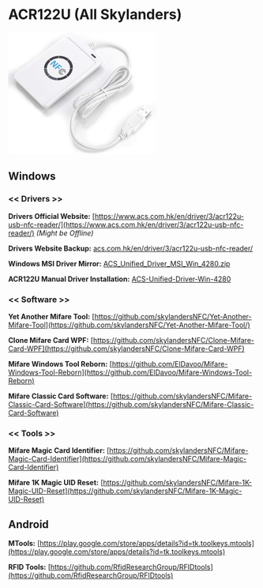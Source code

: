 # ACR122U (All Skylanders)
 [![ACR122U](https://raw.githubusercontent.com/skylandersNFC/Docs/main/Skylanders_Buying_List/Skylanders_NFC_Devices/images/ACR122U.jpg)](https://skylandersnfc.github.io/Docs/Skylanders_Buying_List/Skylanders_NFC_Devices/#acr122u-all-skylanders)


## **Windows**

### << Drivers >>

**Drivers Official Website:** [https://www.acs.com.hk/en/driver/3/acr122u-usb-nfc-reader/](https://www.acs.com.hk/en/driver/3/acr122u-usb-nfc-reader/) _(Might be Offline)_

**Drivers Website Backup:** [acs.com.hk/en/driver/3/acr122u-usb-nfc-reader/](https://skylandersnfc.github.io/Docs/ACR122U_Manual_Driver/acs.com.hk/)

**Windows MSI Driver Mirror:** [ACS_Unified_Driver_MSI_Win_4280.zip](https://skylandersnfc.github.io/Docs/Skylanders_Buying_List/Skylanders_NFC_Devices/ACR122U/drivers/ACS_Unified_Driver_MSI_Win_4280.zip)

**ACR122U Manual Driver Installation:** [ACS-Unified-Driver-Win-4280](https://skylandersnfc.github.io/Docs/ACR122U_Manual_Driver/)

### << Software >>

**Yet Another Mifare Tool:** [https://github.com/skylandersNFC/Yet-Another-Mifare-Tool](https://github.com/skylandersNFC/Yet-Another-Mifare-Tool/)

**Clone Mifare Card WPF:** [https://github.com/skylandersNFC/Clone-Mifare-Card-WPF](https://github.com/skylandersNFC/Clone-Mifare-Card-WPF)

**Mifare Windows Tool Reborn:** [https://github.com/ElDavoo/Mifare-Windows-Tool-Reborn](https://github.com/ElDavoo/Mifare-Windows-Tool-Reborn)

**Mifare Classic Card Software:** [https://github.com/skylandersNFC/Mifare-Classic-Card-Software](https://github.com/skylandersNFC/Mifare-Classic-Card-Software)

### << Tools >>

**Mifare Magic Card Identifier:** [https://github.com/skylandersNFC/Mifare-Magic-Card-Identifier](https://github.com/skylandersNFC/Mifare-Magic-Card-Identifier)

**Mifare 1K Magic UID Reset:** [https://github.com/skylandersNFC/Mifare-1K-Magic-UID-Reset](https://github.com/skylandersNFC/Mifare-1K-Magic-UID-Reset)

## **Android**

**MTools:** [https://play.google.com/store/apps/details?id=tk.toolkeys.mtools](https://play.google.com/store/apps/details?id=tk.toolkeys.mtools)

**RFID Tools:** [https://github.com/RfidResearchGroup/RFIDtools](https://github.com/RfidResearchGroup/RFIDtools)
